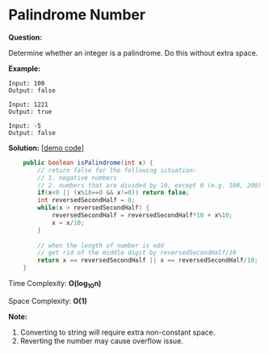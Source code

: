 # Palindrome Number

**Question:** 

Determine whether an integer is a palindrome. Do this without extra space.

**Example:** 

```
Input: 100
Output: false
```

```
Input: 1221
Output: true
```

```
Input: -5
Output: false
```

**Solution:** [[demo code](https://github.com/AlfredYan/Algorithms_Practice/blob/master/code/PalindromeNumber.java)]

```java
	public boolean isPalindrome(int x) {
		// return false for the following situation:
		// 1. negative numbers
		// 2. numbers that are divided by 10, except 0 (e.g. 100, 200)
		if(x<0 || (x%10==0 && x!=0)) return false;
		int reversedSecondHalf = 0;
		while(x > reversedSecondHalf) {
			reversedSecondHalf = reversedSecondHalf*10 + x%10;
			x = x/10;
		}
		
		// when the length of number is odd
      	// get rid of the middle digit by reversedSecondHalf/10
		return x == reversedSecondHalf || x == reversedSecondHalf/10;
	}
```

Time Complexity: **O(log<sub>10</sub>n)** 

Space Complexity: **O(1)** 

**Note:** 

1. Converting to string will require extra non-constant space.
2. Reverting the number may cause overflow issue.